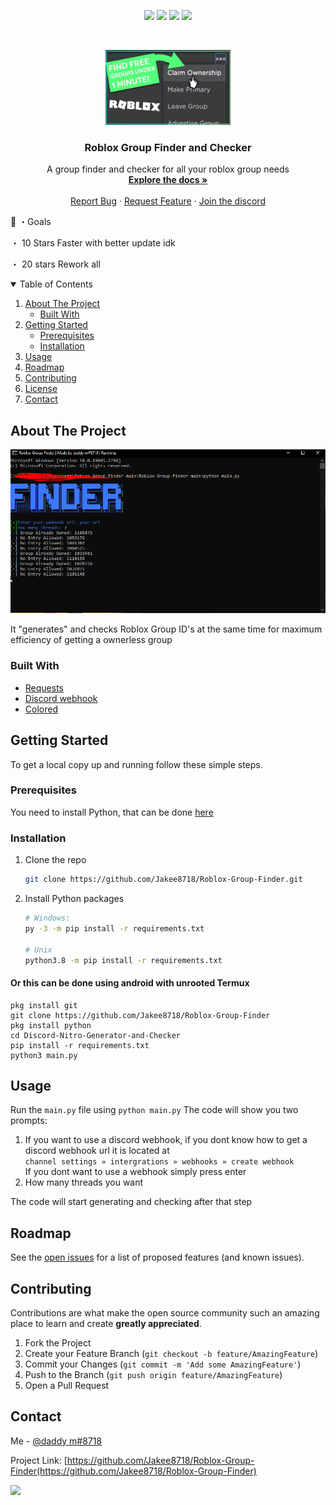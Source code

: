 <p align="center">
<img src=https://img.shields.io/github/stars/jakee8718/Roblox-Group-Finder?style=for-the-badge&logo=appveyor&color=blue />
<img src=https://img.shields.io/github/forks/jakee8718/Roblox-Group-Finder?style=for-the-badge&logo=appveyor&color=blue />
<img src=https://img.shields.io/github/issues/jakee8718/Roblox-Group-Finder?style=for-the-badge&logo=appveyor&color=informational />
<img src=https://img.shields.io/github/issues-pr/jakee8718/Roblox-Group-Finder?style=for-the-badge&logo=appveyor&color=informational />
</p>
<br />
<p align="center">
  <a href="https://github.com/othneildrew/Best-README-Template">
    <img src="assets/logo.jpg" alt="logo" width="200" height="120">
  </a>
  
  <h3 align="center">Roblox Group Finder and Checker</h3>

  <p align="center">
    A group finder and checker for all your roblox group needs
    <br />
    <a href="https://github.com/Jakee8718/Roblox-Group-Finder"><strong>Explore the docs »</strong></a>
    <br />
    <br />
    <a href="https://github.com/Jakee8718/Roblox-Group-Finder/issues">Report Bug</a>
    ·
    <a href="https://github.com/Jakee8718/Roblox-Group-Finder/issues">Request Feature</a>
      ·
    <a href="https://discord.gg/qybBqmkcnE">Join the discord</a>
  </p>
</p>
  🥅 ・Goals

・ 10 Stars Faster with better update idk

・ 20  stars Rework all
  
<details open="open">
  <summary>Table of Contents</summary>
  <ol>
    <li>
      <a href="#about-the-project">About The Project</a>
      <ul>
        <li><a href="#built-with">Built With</a></li>
      </ul>
    </li>
    <li>
      <a href="#getting-started">Getting Started</a>
      <ul>
        <li><a href="#prerequisites">Prerequisites</a></li>
        <li><a href="#installation">Installation</a></li>
      </ul>
    </li>
    <li><a href="#usage">Usage</a></li>
    <li><a href="#roadmap">Roadmap</a></li>
    <li><a href="#contributing">Contributing</a></li>
    <li><a href="#copyright">License</a></li>
    <li><a href="#contact">Contact</a></li>
  </ol>
</details>

## About The Project

<img src="assets/example.PNG" alt="Image of product">

It "generates" and checks Roblox Group ID's at the same time for maximum efficiency of getting a ownerless group

### Built With

* [Requests](https://github.com/psf/requests)
* [Discord webhook](https://github.com/lovvskillz/python-discord-webhook)
* [Colored](https://gitlab.com/dslackw/colored)

## Getting Started

To get a local copy up and running follow these simple steps.

### Prerequisites
You need to install Python, that can be done [here](https://www.python.org)

### Installation
1. Clone the repo
   ```sh
   git clone https://github.com/Jakee8718/Roblox-Group-Finder.git
   ```
2. Install Python packages
   ```sh
   # Windows:
   py -3 -m pip install -r requirements.txt
   
   # Unix
   python3.8 -m pip install -r requirements.txt
   ```
   
#### Or this can be done using android with unrooted Termux
```
pkg install git
git clone https://github.com/Jakee8718/Roblox-Group-Finder
pkg install python
cd Discord-Nitro-Generator-and-Checker
pip install -r requirements.txt
python3 main.py
```
   
## Usage

Run the `main.py` file using `python main.py` 
The code will show you two prompts:
1.  If you want to use a discord webhook, if you dont know how to get a discord webhook url it is located at   
   ```channel settings » intergrations » webhooks » create webhook```  
   If you dont want to use a webhook simply press enter
2.   How many threads you want
   

The code will start generating and checking after that step


## Roadmap

See the [open issues](https://github.com/Jakee8718/Roblox-Group-Finder/issues) for a list of proposed features (and known issues).

## Contributing

Contributions are what make the open source community such an amazing place to learn and create **greatly appreciated**.

1. Fork the Project
2. Create your Feature Branch (`git checkout -b feature/AmazingFeature`)
3. Commit your Changes (`git commit -m 'Add some AmazingFeature'`)
4. Push to the Branch (`git push origin feature/AmazingFeature`)
5. Open a Pull Request


## Contact

Me - [@daddy m#8718](https://www.discordapp.com) 

Project Link: [https://github.com/Jakee8718/Roblox-Group-Finder(https://github.com/Jakee8718/Roblox-Group-Finder)

<!-- Statistics -->  

<p>
<img src=https://komarev.com/ghpvc/?username=jakee8718 />
</p>

